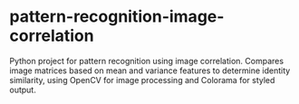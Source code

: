 # pattern-recognition-image-correlation
 Python project for pattern recognition using image correlation. Compares image matrices based on mean and variance features to determine identity similarity, using OpenCV for image processing and Colorama for styled output.
